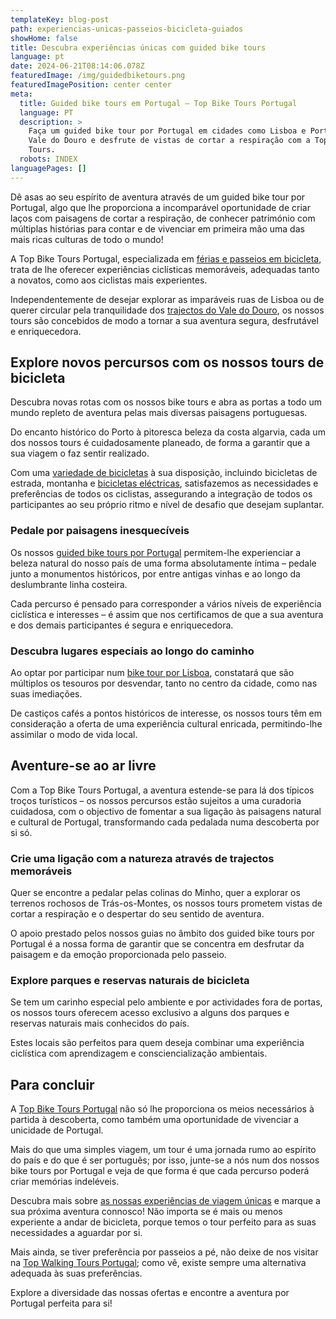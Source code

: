 ```yaml
---
templateKey: blog-post
path: experiencias-unicas-passeios-bicicleta-guiados
showHome: false
title: Descubra experiências únicas com guided bike tours
language: pt
date: 2024-06-21T08:14:06.078Z
featuredImage: /img/guidedbiketours.png
featuredImagePosition: center center
meta:
  title: Guided bike tours em Portugal – Top Bike Tours Portugal
  language: PT
  description: >
    Faça um guided bike tour por Portugal em cidades como Lisboa e Porto ou pelo
    Vale do Douro e desfrute de vistas de cortar a respiração com a Top Bike
    Tours.
  robots: INDEX
languagePages: []
---
```

Dê asas ao seu espírito de aventura através de um guided bike tour por Portugal, algo que lhe proporciona a incomparável oportunidade de criar laços com paisagens de cortar a respiração, de conhecer património com múltiplas histórias para contar e de vivenciar em primeira mão uma das mais ricas culturas de todo o mundo!

A Top Bike Tours Portugal, especializada em [férias e passeios em bicicleta](https://topbiketoursportugal.com/pt/), trata de lhe oferecer experiências ciclísticas memoráveis, adequadas tanto a novatos, como aos ciclistas mais experientes.

Independentemente de desejar explorar as imparáveis ruas de Lisboa ou de querer circular pela tranquilidade dos [trajectos do Vale do Douro](https://topbiketoursportugal.com/pt/posts/descubra-as-maravilhas-de-portugal-com-passeios-de-bicicleta-pelo-vale-do-douro/), os nossos tours são concebidos de modo a tornar a sua aventura segura, desfrutável e enriquecedora.

## Explore novos percursos com os nossos tours de bicicleta

Descubra novas rotas com os nossos bike tours e abra as portas a todo um mundo repleto de aventura pelas mais diversas paisagens portuguesas.

Do encanto histórico do Porto à pitoresca beleza da costa algarvia, cada um dos nossos tours é cuidadosamente planeado, de forma a garantir que a sua viagem o faz sentir realizado.

Com uma [variedade de bicicletas](https://topbiketoursportugal.com/pt/bicicletas/) à sua disposição, incluindo bicicletas de estrada, montanha e [bicicletas eléctricas](https://topbiketoursportugal.com/pt/posts/bicicletas-electricas-como-e-que-estas-podem-ajuda-lo-nas-rotas-ciclisticas-mais-dificeis/), satisfazemos as necessidades e preferências de todos os ciclistas, assegurando a integração de todos os participantes ao seu próprio ritmo e nível de desafio que desejam suplantar.

### Pedale por paisagens inesquecíveis

Os nossos [guided bike tours por Portugal](https://topbiketoursportugal.com/pt/blog/Porque-passeio-com-guia-em-bicicleta-portugal/) permitem-lhe experienciar a beleza natural do nosso país de uma forma absolutamente íntima – pedale junto a monumentos históricos, por entre antigas vinhas e ao longo da deslumbrante linha costeira.

Cada percurso é pensado para corresponder a vários níveis de experiência ciclística e interesses – é assim que nos certificamos de que a sua aventura e dos demais participantes é segura e enriquecedora.

### Descubra lugares especiais ao longo do caminho

Ao optar por participar num [bike tour por Lisboa](https://topbiketoursportugal.com/pt/posts/passeio-de-bicicleta-em-lisboa-uma-aventura-imperdivel/), constatará que são múltiplos os tesouros por desvendar, tanto no centro da cidade, como nas suas imediações.

De castiços cafés a pontos históricos de interesse, os nossos tours têm em consideração a oferta de uma experiência cultural enricada, permitindo-lhe assimilar o modo de vida local.

## Aventure-se ao ar livre

Com a Top Bike Tours Portugal, a aventura estende-se para lá dos típicos troços turísticos – os nossos percursos estão sujeitos a uma curadoria cuidadosa, com o objectivo de fomentar a sua ligação às paisagens natural e cultural de Portugal, transformando cada pedalada numa descoberta por si só.

### Crie uma ligação com a natureza através de trajectos memoráveis

Quer se encontre a pedalar pelas colinas do Minho, quer a explorar os terrenos rochosos de Trás-os-Montes, os nossos tours prometem vistas de cortar a respiração e o despertar do seu sentido de aventura.

O apoio prestado pelos nossos guias no âmbito dos guided bike tours por Portugal é a nossa forma de garantir que se concentra em desfrutar da paisagem e da emoção proporcionada pelo passeio.

### Explore parques e reservas naturais de bicicleta

Se tem um carinho especial pelo ambiente e por actividades fora de portas, os nossos tours oferecem acesso exclusivo a alguns dos parques e reservas naturais mais conhecidos do país.

Estes locais são perfeitos para quem deseja combinar uma experiência ciclística com aprendizagem e consciencialização ambientais.

## Para concluir

A [Top Bike Tours Portugal](https://topbiketoursportugal.com/pt/) não só lhe proporciona os meios necessários à partida à descoberta, como também uma oportunidade de vivenciar a unicidade de Portugal.

Mais do que uma simples viagem, um tour é uma jornada rumo ao espírito do país e do que é ser português; por isso, junte-se a nós num dos nossos bike tours por Portugal e veja de que forma é que cada percurso poderá criar memórias indeléveis.

Descubra mais sobre [as nossas experiências de viagem únicas](https://topbiketoursportugal.com/pt/blog/passeio-em-bicicleta-com-guia-em-portugal/) e marque a sua próxima aventura connosco! Não importa se é mais ou menos experiente a andar de bicicleta, porque temos o tour perfeito para as suas necessidades a aguardar por si.

Mais ainda, se tiver preferência por passeios a pé, não deixe de nos visitar na [Top Walking Tours Portugal](https://topwalkingtoursportugal.com/pt/); como vê, existe sempre uma alternativa adequada às suas preferências.

Explore a diversidade das nossas ofertas e encontre a aventura por Portugal perfeita para si!